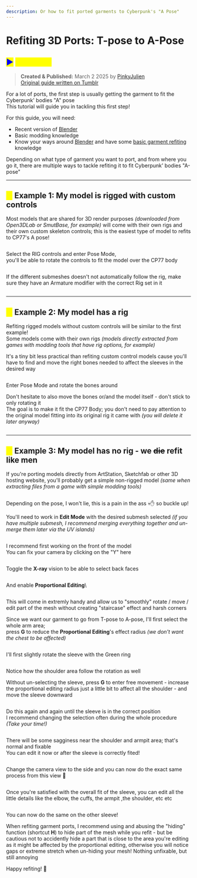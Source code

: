 ```yaml
---
description: Or how to fit ported garments to Cyberpunk's "A Pose"
---
```


# Refiting 3D Ports: T-pose to A-Pose

## <mark style="color:blue;">▶</mark> <mark style="color:yellow;">Summary</mark>

> **Created & Published:** March 2 2025 by [PinkyJulien](https://app.gitbook.com/u/iKTJipgsEBTEnUVSuliSjOUuiJq2 "mention")\
> [Original guide written on Tumblr](https://www.tumblr.com/pinkyjulien/758176432758374401/hi-can-i-ask-if-you-perhaps-have-a-tip-for)

For a lot of ports, the first step is usually getting the garment to fit the Cyberpunk' bodies "A" pose\
This tutorial will guide you in tackling this first step!&#x20;

For this guide, you will need:&#x20;

* Recent version of [Blender](../../../for-mod-creators-theory/3d-modelling/blender-getting-started/)
* Basic modding knowledge
* Know your ways around [Blender](../../../for-mod-creators-theory/3d-modelling/blender-getting-started/) and have some [basic garment refiting](../../../for-mod-creators-theory/3d-modelling/mesh-sculpting-techniques/) knowledge

Depending on what type of garment you want to port, and from where you go it, there are multiple ways to tackle refiting it to fit Cyberpunk' bodies "A-pose"&#x20;

***

## <mark style="color:yellow;">◼</mark> Example 1: My model is rigged with custom controls

Most models that are shared for 3D render purposes _(downloaded from Open3DLab or SmutBase, for example)_ will come with their own rigs and their own custom skeleton controls; this is the easiest type of model to refits to CP77's A pose!

<figure><img src="../../../.gitbook/assets/image (594).png" alt=""><figcaption></figcaption></figure>

Select the RIG controls and enter Pose Mode, \
you'll be able to rotate the controls to fit the model over the CP77 body

<figure><img src="../../../.gitbook/assets/image (595).png" alt=""><figcaption></figcaption></figure>

If the different submeshes doesn't not automatically follow the rig, make sure they have an Armature modifier with the correct Rig set in it

<figure><img src="../../../.gitbook/assets/image (596).png" alt=""><figcaption></figcaption></figure>

***

## <mark style="color:yellow;">◼</mark> Example 2: My model has a rig

Refiting rigged models without custom controls will be similar to the first example! \
Some models come with their own rigs _(models directly extracted from games with modding tools that have rig options, for example)_

It's a tiny bit less practical than refiting custom control models cause you'll have to find and move the right bones needed to affect the sleeves in the desired way

<figure><img src="../../../.gitbook/assets/image (597).png" alt=""><figcaption></figcaption></figure>

Enter Pose Mode and rotate the bones around

Don't hesitate to also move the bones or/and the model itself - don't stick to only rotating it\
The goal is to make it fit the CP77 Body; you don't need to pay attention to the original model fitting into its original rig it came with _(you will delete it later anyway)_

<figure><img src="../../../.gitbook/assets/image (598).png" alt=""><figcaption></figcaption></figure>

***

## <mark style="color:yellow;">◼</mark> Example 3: My model has no rig - we ~~die~~ refit like men

If you're porting models directly from ArtStation, Sketchfab or other 3D hosting website, you'll probably get a simple non-rigged model _(same when extracting files from a game with simple modding tools)_

<figure><img src="../../../.gitbook/assets/image (600).png" alt=""><figcaption></figcaption></figure>

Depending on the pose, I won't lie, this is a pain in the ass 💀✋ so buckle up!

You'll need to work in **Edit Mode** with the desired submesh selected _(if you have multiple submesh, I recommend merging everything together and un-merge them later via the UV islands)_

<figure><img src="../../../.gitbook/assets/image (599).png" alt=""><figcaption></figcaption></figure>

I recommend first working on the front of the model\
You can fix your camera by clicking on the "Y" here

<figure><img src="../../../.gitbook/assets/image (601).png" alt=""><figcaption></figcaption></figure>

Toggle the **X-ray** vision to be able to select back faces

<figure><img src="../../../.gitbook/assets/image (602).png" alt=""><figcaption></figcaption></figure>

And enable **Proportional Editing**\


<figure><img src="../../../.gitbook/assets/image (604).png" alt=""><figcaption></figcaption></figure>

This will come in extremly handy and allow us to "smoothly" rotate / move / edit part of the mesh without creating "staircase" effect and harsh corners

Since we want our garment to go from T-pose to A-pose, I'll first select the whole arm area; \
press **G** to reduce the **Proportional Editing**'s effect radius _(we don't want the chest to be affected)_

<figure><img src="../../../.gitbook/assets/image (605).png" alt=""><figcaption></figcaption></figure>

I'll first slightly rotate the sleeve with the Green ring

<figure><img src="../../../.gitbook/assets/image (606).png" alt=""><figcaption></figcaption></figure>

Notice how the shoulder area follow the rotation as well

Without un-selecting the sleeve, press **G** to enter free movement - increase the proportional editing radius just a little bit to affect all the shoulder - and move the sleeve downward

<figure><img src="../../../.gitbook/assets/image (607).png" alt=""><figcaption></figcaption></figure>

Do this again and again until the sleeve is in the correct position \
I recommend changing the selection often during the whole procedure _(Take your time!)_

<figure><img src="../../../.gitbook/assets/image (608).png" alt=""><figcaption></figcaption></figure>

There will be some sagginess near the shoulder and armpit area; that's normal and fixable\
You can edit it now or after the sleeve is correctly fited!

<figure><img src="../../../.gitbook/assets/image (609).png" alt=""><figcaption></figcaption></figure>

Change the camera view to the side and you can now do the exact same process from this view 🤠

<figure><img src="../../../.gitbook/assets/image (610).png" alt=""><figcaption></figcaption></figure>

Once you're satisfied with the overall fit of the sleeve, you can edit all the little details like the elbow, the cuffs, the armpit ,the shoulder, etc etc

<figure><img src="../../../.gitbook/assets/image (611).png" alt=""><figcaption></figcaption></figure>

You can now do the same on the other sleeve!

When refiting garment ports, I recommend using and abusing the "hiding" function (shortcut **H**) to hide part of the mesh while you refit - but be cautious not to accidently hide a part that is close to the area you're editing as it might be affected by the proportional editing, otherwise you will notice gaps or extreme stretch when un-hiding your mesh! Nothing unfixable, but still annoying

Happy refiting! 🙏
